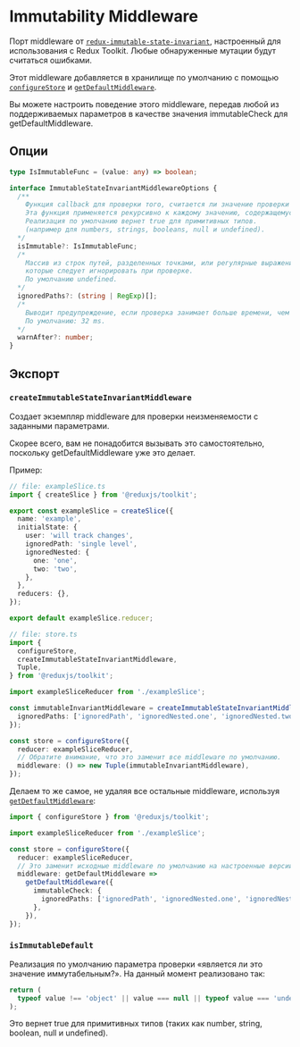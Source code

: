 # Immutability Middleware

Порт middleware от [`redux-immutable-state-invariant`](https://github.com/leoasis/redux-immutable-state-invariant), настроенный для использования с Redux Toolkit. Любые обнаруженные мутации будут считаться ошибками.

Этот middleware добавляется в хранилище по умолчанию с помощью [`configureStore`](./configureStore.md) и [`getDefaultMiddleware`](./getDefaultMiddleware.md).

Вы можете настроить поведение этого middleware, передав любой из поддерживаемых параметров в качестве значения immutableCheck для getDefaultMiddleware.

## Опции

```ts
type IsImmutableFunc = (value: any) => boolean;

interface ImmutableStateInvariantMiddlewareOptions {
  /**
    Функция callback для проверки того, считается ли значение проверки иммутабельным.
    Эта функция применяется рекурсивно к каждому значению, содержащемуся в состоянии.
    Реализация по умолчанию вернет true для примитивных типов.
    (например для numbers, strings, booleans, null и undefined).
  */
  isImmutable?: IsImmutableFunc;
  /*
    Массив из строк путей, разделенных точками, или регулярные выражения,
    которые следует игнорировать при проверке.
    По умолчанию undefined.
  */
  ignoredPaths?: (string | RegExp)[];
  /*
    Выводит предупреждение, если проверка занимает больше времени, чем N ms.
    По умолчанию: 32 ms.
  */
  warnAfter?: number;
}
```

## Экспорт

### `createImmutableStateInvariantMiddleware`

Cоздает экземпляр middleware для проверки неизменяемости с заданными параметрами.

Скорее всего, вам не понадобится вызывать это самостоятельно, поскольку getDefaultMiddleware уже это делает.

Пример:

```ts
// file: exampleSlice.ts
import { createSlice } from '@reduxjs/toolkit';

export const exampleSlice = createSlice({
  name: 'example',
  initialState: {
    user: 'will track changes',
    ignoredPath: 'single level',
    ignoredNested: {
      one: 'one',
      two: 'two',
    },
  },
  reducers: {},
});

export default exampleSlice.reducer;

// file: store.ts
import {
  configureStore,
  createImmutableStateInvariantMiddleware,
  Tuple,
} from '@reduxjs/toolkit';

import exampleSliceReducer from './exampleSlice';

const immutableInvariantMiddleware = createImmutableStateInvariantMiddleware({
  ignoredPaths: ['ignoredPath', 'ignoredNested.one', 'ignoredNested.two'],
});

const store = configureStore({
  reducer: exampleSliceReducer,
  // Обратите внимание, что это заменит все middleware по умолчанию.
  middleware: () => new Tuple(immutableInvariantMiddleware),
});
```

Делаем то же самое, не удаляя все остальные middleware, используя [`getDetfaultMiddleware`](./getDefaultMiddleware.md):

```ts
import { configureStore } from '@reduxjs/toolkit';

import exampleSliceReducer from './exampleSlice';

const store = configureStore({
  reducer: exampleSliceReducer,
  // Это заменит исходные middleware по умолчанию на настроенные версии.
  middleware: getDefaultMiddleware =>
    getDefaultMiddleware({
      immutableCheck: {
        ignoredPaths: ['ignoredPath', 'ignoredNested.one', 'ignoredNested.two'],
      },
    }),
});
```

### `isImmutableDefault`

Реализация по умолчанию параметра проверки «является ли это значение иммутабельным?». На данный момент реализовано так:

```ts
return (
  typeof value !== 'object' || value === null || typeof value === 'undefined'
);
```

Это вернет true для примитивных типов (таких как number, string, boolean, null и undefined).
